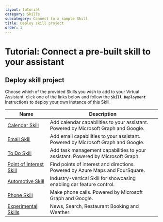 ```yaml
---
layout: tutorial
category: Skills
subcategory: Connect to a sample Skill
title: Deploy skill project
order: 3
---
```


# Tutorial: Connect a pre-built skill to your assistant

## Deploy skill project

Choose which of the provided Skills you wish to add to your Virtual Assistant, click one of the links below and follow the **`Skill Deployment`** instructions to deploy your own instance of this Skill.

| Name | Description |
| ---- | ----------- |
|[Calendar Skill]({{site.baseurl}}/reference/skills/productivity-calendar)|Add calendar capabilities to your assistant. Powered by Microsoft Graph and Google.|
|[Email Skill]({{site.baseurl}}/reference/skills/productivity-email)|Add email capabilities to your assistant. Powered by Microsoft Graph and Google.|
|[To Do Skill]({{site.baseurl}}/reference/skills/productivity-todo)|Add task management capabilities to your assistant. Powered by Microsoft Graph.|
|[Point of Interest Skill]({{site.baseurl}}/reference/skills/pointofinterest)|Find points of interest and directions. Powered by Azure Maps and FourSquare.|
|[Automotive Skill]({{site.baseurl}}/reference/skills/automotive)|Industry-vertical Skill for showcasing enabling car feature control.|
|[Phone Skill]({{site.baseurl}}/reference/skills/phone)|Make phone calls. Powered by Microsoft Graph and Google.|
|[Experimental Skills]({{site.baseurl}}/reference/skills/experimental)|News, Search, Restaurant Booking and Weather.|